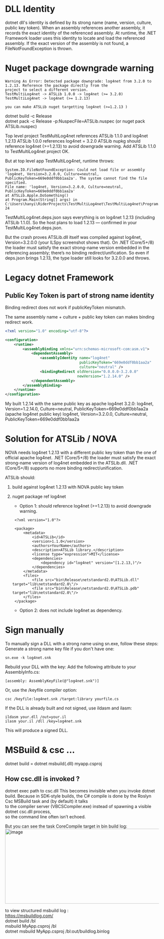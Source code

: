 
# DLL Identity

dotnet dll's identity is defined by its strong name (name, version, culture, public key token).
When an assembly references another assembly, it records the exact identity of the referenced assembly.
At runtime, the .NET Framework loader uses this identity to locate and load the referenced assembly.
If the exact version of the assembly is not found, a FileNotFoundException is thrown.


# Nuget package downgrade warning
````
Warning As Error: Detected package downgrade: log4net from 3.2.0 to 1.2.13. Reference the package directly from the
project to select a different version.
TestMultiLog4net -> ATSLib 1.0.0 -> log4net (>= 3.2.0)
TestMultiLog4net -> log4net (>= 1.2.13)

you can make ATSLib nuget targetting log4net (>=1.2.13 )
````

dotnet build -c Release  
dotnet pack -c Release -p:NuspecFile=ATSLib.nuspec (or nuget pack ATSLib.nuspec)  

Top level project TestMultiLog4net references ATSLib 1.1.0 and log4net 1.2.13
ATSLib 1.0.0 references log4net = 3.2.0
ATSLib nupkg should reference log4net (>=1.2.13) to avoid downgrade warning.
Add ATSLib 1.1.0 to TestMultiLog4net project OK.

But at top level app TestMultiLog4net, runtime throws:

````
System.IO.FileNotFoundException: Could not load file or assembly 'log4net, Version=3.2.0.0, Culture=neutral,
PublicKeyToken=669e0ddf0bb1aa2a'. The system cannot find the file specified.
File name: 'log4net, Version=3.2.0.0, Culture=neutral, PublicKeyToken=669e0ddf0bb1aa2a'
at ATSLib.Apple.DoSomething()
at Program.Main(String[] args) in C:\Users\hanyi\RiderProjects\TestMultiLog4net\TestMultiLog4net\Program.cs:line 24
````

TestMultiLog4net.deps.json says everything is on log4net 1.2.13 (including ATSLib 1.1.0). So the host plans to load 1.2.13 — confirmed in
your TestMultiLog4net.deps.json.

But the crash proves ATSLib.dll itself was compiled against log4net, Version=3.2.0.0 (your ILSpy screenshot shows that).
On .NET (Core/5+/8) the loader must satisfy the exact strong-name version embedded in the referencing assembly; there’s
no binding redirect/unification. So even if deps.json brings 1.2.13, the type loader still looks for 3.2.0.0 and throws.


# Legacy dotnet Framework

## Public Key Token is part of strong name identity

Binding redirect does not work if publicKeyToken mismatch.

The same assembly name + culture + public key token can makes binding redirect work.

````xml
<?xml version="1.0" encoding="utf-8"?>

<configuration>
    <runtime>
        <assemblyBinding xmlns="urn:schemas-microsoft-com:asm.v1">
            <dependentAssembly>
                <assemblyIdentity name="log4net"
                                  publicKeyToken="669e0ddf0bb1aa2a"
                                  culture="neutral" />
                <bindingRedirect oldVersion="0.0.0.0-3.2.0.0"
                                 newVersion="1.2.14.0" />
            </dependentAssembly>
        </assemblyBinding>
    </runtime>
</configuration>
````
My built 1.2.14 with the same public key as apache log4net 3.2.0:
log4net, Version=1.2.14.0, Culture=neutral, PublicKeyToken=669e0ddf0bb1aa2a  (apache log4net public key)
log4net, Version=3.2.0.0, Culture=neutral, PublicKeyToken=669e0ddf0bb1aa2a


# Solution for ATSLib / NOVA

NOVA needs log4net 1.2.13 with a different public key token than the one of official apache log4net.
.NET (Core/5+/8) the loader must satisfy the exact strong-name version of log4net embedded in the ATSLib.dll.
.NET (Core/5+/8) supports no more binding redirect/unification.

ATSLib should:
1. build against log4net 1.2.13 with NOVA public key token

2. nuget package ref log4net

   * Option 1: should reference log4net (>=1.2.13) to avoid downgrade warning.
   ````nuspec
    <?xml version="1.0"?>

    <package>
        <metadata>
            <id>ATSLib</id>
            <version>1.1.0</version>
            <authors>YourName</authors>
            <description>ATSLib library.</description>
            <license type="expression">MIT</license>
            <dependencies>
                <dependency id="log4net" version="[1.2.13,)"/>
            </dependencies>
        </metadata>
        <files>
            <file src="bin\Release\netstandard2.0\ATSLib.dll" target="lib\netstandard2.0\"/>
            <file src="bin\Release\netstandard2.0\ATSLib.pdb" target="lib\netstandard2.0\"/>
        </files>
    </package>
   ```` 
   * Option 2: does not include log4net as dependency.
   


# Sign manually

To manually sign a DLL with a strong name using sn.exe, follow these steps:
Generate a strong name key file if you don't have one:

````
sn.exe -k log4net.snk
````

Rebuild your DLL with the key:
Add the following attribute to your AssemblyInfo.cs:

````
[assembly: AssemblyKeyFile(@"log4net.snk")]
````

Or, use the /keyfile compiler option:

````
csc /keyfile:log4net.snk /target:library yourfile.cs
````
If the DLL is already built and not signed, use ildasm and ilasm:
````
ildasm your.dll /out=your.il
ilasm your.il /dll /key=log4net.snk
````
This will produce a signed DLL.


# MSBuild & csc ...

dotnet build = dotnet msbuild(.dll) myapp.csproj  


## How csc.dll is invoked ? 
dotnet exec path to csc.dll <args>
This becomes invisible when you invoke dotnet build. Because in SDK-style builds, the C# compile is done by the Roslyn Csc MSBuild task and (by default) it talks  
to the compiler server (VBCSCompiler.exe) instead of spawning a visible dotnet csc.dll process,  
so the command line often isn’t echoed.  

But you can see the task CoreCompile target in bin build  log:
<img width="894" height="245" alt="image" src="https://github.com/user-attachments/assets/95f3fc67-5e75-4800-9cf8-d8144dcdf6eb" />


to view structured msbuild log :  
https://msbuildlog.com/  
dotnet build /bl  
msbuild MyApp.csproj /bl  
dotnet msbuild MyApp.csproj /bl:out/buildlog.binlog  



